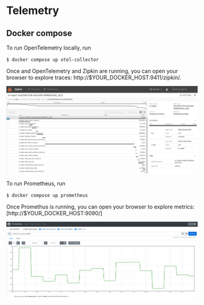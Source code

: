 <!--
SPDX-FileCopyrightText: Copyright (c) 2024, NVIDIA CORPORATION & AFFILIATES.
All rights reserved.
SPDX-License-Identifier: Apache-2.0
-->

# Telemetry

## Docker compose

To run OpenTelemetry locally, run

```shell
$ docker compose up otel-collector
```

Once and OpenTelemetry and Zipkin are running, you can open your browser to explore traces: http://$YOUR_DOCKER_HOST:9411/zipkin/.

![](images/zipkin.png)

To run Prometheus, run

```shell
$ docker compose up prometheus
```

Once Promethus is running, you can open your browser to explore metrics: [http://$YOUR_DOCKER_HOST:9090/]

![](images/prometheus.png)
